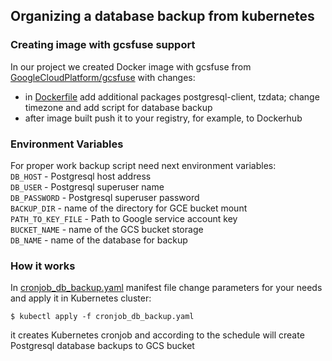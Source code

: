 ## Organizing a database backup from kubernetes
### Creating image with gcsfuse support 
In our project we created Docker image with gcsfuse from [GoogleCloudPlatform/gcsfuse](https://github.com/GoogleCloudPlatform/gcsfuse) with changes:
* in [Dockerfile](../for_db_backup/Dockerfile) add additional packages postgresql-client, tzdata; change timezone and add script for database backup
* after image built push it to your registry, for example, to Dockerhub 

### Environment Variables
For proper work backup script need next environment variables:  
`DB_HOST` - Postgresql host address  
`DB_USER` - Postgresql superuser name  
`DB_PASSWORD` - Postgresql superuser password  
`BACKUP_DIR`  - name of the directory for GCE bucket mount  
`PATH_TO_KEY_FILE` - Path to Google service account key  
`BUCKET_NAME` - name of the GCS bucket storage  
`DB_NAME` - name of the database for backup

### How it works
In [cronjob_db_backup.yaml](../for_db_backup/cronjob_db_backup.yaml) manifest file change parameters for your needs
and apply it in Kubernetes cluster:  
```shell
$ kubectl apply -f cronjob_db_backup.yaml
```
it creates Kubernetes cronjob and according to the schedule will create Postgresql database backups to GCS bucket